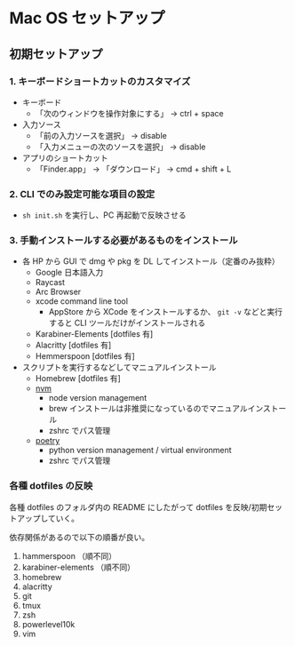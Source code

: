 # Mac OS セットアップ

## 初期セットアップ

### 1. キーボードショートカットのカスタマイズ

- キーボード
  - 「次のウィンドウを操作対象にする」 -> ctrl + space
- 入力ソース
  - 「前の入力ソースを選択」 -> disable
  - 「入力メニューの次のソースを選択」 -> disable
- アプリのショートカット
  - 「Finder.app」 -> 「ダウンロード」 -> cmd + shift + L

### 2. CLI でのみ設定可能な項目の設定

- `sh init.sh` を実行し、PC 再起動で反映させる

### 3. 手動インストールする必要があるものをインストール

- 各 HP から GUI で dmg や pkg を DL してインストール（定番のみ抜粋）
  - Google 日本語入力
  - Raycast
  - Arc Browser
  - xcode command line tool
    - AppStore から XCode をインストールするか、 `git -v` などと実行すると CLI ツールだけがインストールされる
  - Karabiner-Elements [dotfiles 有]
  - Alacritty [dotfiles 有]
  - Hemmerspoon [dotfiles 有]
- スクリプトを実行するなどしてマニュアルインストール
  - Homebrew [dotfiles 有]
  - [nvm](https://github.com/nvm-sh/nvm)
    - node version management
    - brew インストールは非推奨になっているのでマニュアルインストール
    - zshrc でパス管理
  - [poetry](https://python-poetry.org/)
    - python version management / virtual environment
    - zshrc でパス管理

### 各種 dotfiles の反映

各種 dotfiles のフォルダ内の README にしたがって dotfiles を反映/初期セットアップしていく。

依存関係があるので以下の順番が良い。

1. hammerspoon （順不同）
2. karabiner-elements （順不同）
3. homebrew
4. alacritty
5. git
6. tmux
7. zsh
8. powerlevel10k
9. vim
